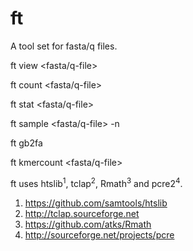 ft
==

A tool set for fasta/q files.

ft view <fasta/q-file>

ft count <fasta/q-file>

ft stat <fasta/q-file>

ft sample <fasta/q-file> -n <count>

ft gb2fa <genbank-file>

ft kmercount <fasta/q-file>  

ft uses htslib<sup>1</sup>, tclap<sup>2</sup>, Rmath<sup>3</sup> and pcre2<sup>4</sup>.


1. https://github.com/samtools/htslib
2. http://tclap.sourceforge.net
3. https://github.com/atks/Rmath
4. http://sourceforge.net/projects/pcre

